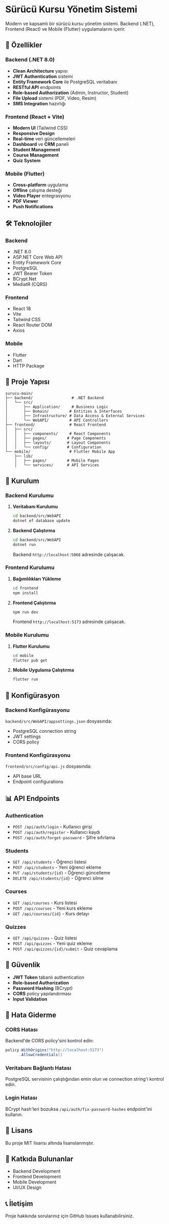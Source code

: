 # Sürücü Kursu Yönetim Sistemi

Modern ve kapsamlı bir sürücü kursu yönetim sistemi. Backend (.NET), Frontend (React) ve Mobile (Flutter) uygulamalarını içerir.

## 🚀 Özellikler

### Backend (.NET 8.0)
- **Clean Architecture** yapısı
- **JWT Authentication** sistemi
- **Entity Framework Core** ile PostgreSQL veritabanı
- **RESTful API** endpoints
- **Role-based Authorization** (Admin, Instructor, Student)
- **File Upload** sistemi (PDF, Video, Resim)
- **SMS Integration** hazırlığı

### Frontend (React + Vite)
- **Modern UI** (Tailwind CSS)
- **Responsive Design**
- **Real-time** veri güncellemeleri
- **Dashboard** ve **CRM** paneli
- **Student Management**
- **Course Management**
- **Quiz System**

### Mobile (Flutter)
- **Cross-platform** uygulama
- **Offline** çalışma desteği
- **Video Player** entegrasyonu
- **PDF Viewer**
- **Push Notifications**

## 🛠️ Teknolojiler

### Backend
- .NET 8.0
- ASP.NET Core Web API
- Entity Framework Core
- PostgreSQL
- JWT Bearer Token
- BCrypt.Net
- MediatR (CQRS)

### Frontend
- React 18
- Vite
- Tailwind CSS
- React Router DOM
- Axios

### Mobile
- Flutter
- Dart
- HTTP Package

## 📁 Proje Yapısı

```
surucu-main/
├── backend/                 # .NET Backend
│   └── src/
│       ├── Application/     # Business Logic
│       ├── Domain/         # Entities & Interfaces
│       ├── Infrastructure/ # Data Access & External Services
│       └── WebAPI/         # API Controllers
├── frontend/               # React Frontend
│   ├── src/
│   │   ├── components/     # React Components
│   │   ├── pages/         # Page Components
│   │   ├── layouts/       # Layout Components
│   │   └── config/        # Configuration
└── mobile/                 # Flutter Mobile App
    ├── lib/
    │   ├── pages/         # Mobile Pages
    │   └── services/      # API Services
```

## 🚀 Kurulum

### Backend Kurulumu

1. **Veritabanı Kurulumu**
   ```bash
   cd backend/src/WebAPI
   dotnet ef database update
   ```

2. **Backend Çalıştırma**
   ```bash
   cd backend/src/WebAPI
   dotnet run
   ```
   Backend `http://localhost:5068` adresinde çalışacak.

### Frontend Kurulumu

1. **Bağımlılıkları Yükleme**
   ```bash
   cd frontend
   npm install
   ```

2. **Frontend Çalıştırma**
   ```bash
   npm run dev
   ```
   Frontend `http://localhost:5173` adresinde çalışacak.

### Mobile Kurulumu

1. **Flutter Kurulumu**
   ```bash
   cd mobile
   flutter pub get
   ```

2. **Mobile Uygulama Çalıştırma**
   ```bash
   flutter run
   ```

## 🔧 Konfigürasyon

### Backend Konfigürasyonu
`backend/src/WebAPI/appsettings.json` dosyasında:
- PostgreSQL connection string
- JWT settings
- CORS policy

### Frontend Konfigürasyonu
`frontend/src/config/api.js` dosyasında:
- API base URL
- Endpoint configurations

## 📊 API Endpoints

### Authentication
- `POST /api/auth/login` - Kullanıcı girişi
- `POST /api/auth/register` - Kullanıcı kaydı
- `POST /api/auth/forgot-password` - Şifre sıfırlama

### Students
- `GET /api/students` - Öğrenci listesi
- `POST /api/students` - Yeni öğrenci ekleme
- `PUT /api/students/{id}` - Öğrenci güncelleme
- `DELETE /api/students/{id}` - Öğrenci silme

### Courses
- `GET /api/courses` - Kurs listesi
- `POST /api/courses` - Yeni kurs ekleme
- `GET /api/courses/{id}` - Kurs detayı

### Quizzes
- `GET /api/quizzes` - Quiz listesi
- `POST /api/quizzes` - Yeni quiz ekleme
- `POST /api/quizzes/{id}/submit` - Quiz cevaplama

## 🔐 Güvenlik

- **JWT Token** tabanlı authentication
- **Role-based Authorization**
- **Password Hashing** (BCrypt)
- **CORS** policy yapılandırması
- **Input Validation**

## 🐛 Hata Giderme

### CORS Hatası
Backend'de CORS policy'sini kontrol edin:
```csharp
policy.WithOrigins("http://localhost:5173")
      .AllowCredentials()
```

### Veritabanı Bağlantı Hatası
PostgreSQL servisinin çalıştığından emin olun ve connection string'i kontrol edin.

### Login Hatası
BCrypt hash'leri bozuksa `/api/auth/fix-password-hashes` endpoint'ini kullanın.

## 📝 Lisans

Bu proje MIT lisansı altında lisanslanmıştır.

## 👥 Katkıda Bulunanlar

- Backend Development
- Frontend Development  
- Mobile Development
- UI/UX Design

## 📞 İletişim

Proje hakkında sorularınız için GitHub Issues kullanabilirsiniz. 